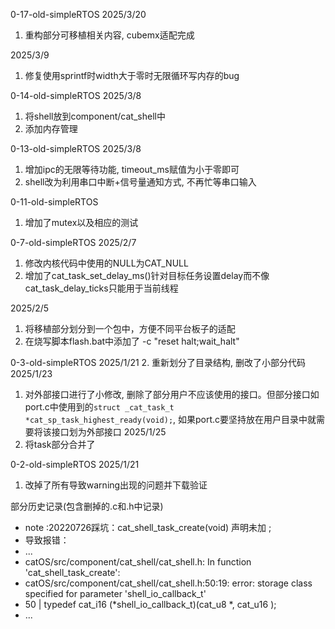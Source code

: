 
0-17-old-simpleRTOS
2025/3/20
1. 重构部分可移植相关内容, cubemx适配完成

2025/3/9
1. 修复使用sprintf时width大于零时无限循环写内存的bug

0-14-old-simpleRTOS
2025/3/8
1. 将shell放到component/cat_shell中
2. 添加内存管理

0-13-old-simpleRTOS
2025/3/8
1. 增加ipc的无限等待功能, timeout_ms赋值为小于零即可
2. shell改为利用串口中断+信号量通知方式, 不再忙等串口输入

0-11-old-simpleRTOS
1. 增加了mutex以及相应的测试

0-7-old-simpleRTOS
2025/2/7
1. 修改内核代码中使用的NULL为CAT_NULL
2. 增加了cat_task_set_delay_ms()针对目标任务设置delay而不像cat_task_delay_ticks只能用于当前线程

2025/2/5
1. 将移植部分划分到一个包中，方便不同平台板子的适配
2. 在烧写脚本flash.bat中添加了 -c "reset halt;wait_halt"

0-3-old-simpleRTOS
2025/1/21
2. 重新划分了目录结构, 删改了小部分代码
2025/1/23
1. 对外部接口进行了小修改, 删除了部分用户不应该使用的接口。但部分接口如port.c中使用到的`struct _cat_task_t *cat_sp_task_highest_ready(void);`, 如果port.c要坚持放在用户目录中就需要将该接口划为外部接口
2025/1/25
1. 将task部分合并了
   
0-2-old-simpleRTOS
2025/1/21
1. 改掉了所有导致warning出现的问题并下载验证

部分历史记录(包含删掉的.c和.h中记录)
 * note :20220726踩坑：cat_shell_task_create(void) 声明未加 ;
 * 导致报错：
 * ...
 * catOS/src/component/cat_shell/cat_shell.h: In function 'cat_shell_task_create':
 * catOS/src/component/cat_shell/cat_shell.h:50:19: error: storage class specified for parameter 'shell_io_callback_t'
 * 50 | typedef cat_i16 (*shell_io_callback_t)(cat_u8 *, cat_u16 );
 * ...
